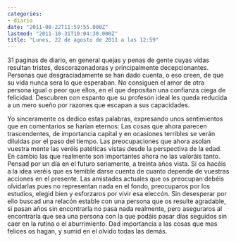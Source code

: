 ```yaml
---
categories:
- diario
date: "2011-08-22T11:59:55.000Z"
lastmod: "2011-10-31T10:04:30.000Z"
title: "Lunes, 22 de agosto de 2011 a las 12:59"
---
```


31 paginas de diario, en general quejas y penas de gente cuyas vidas resultan tristes, descorazonadoras y principalmente decepcionantes. Personas que desgraciadamente se han dado cuenta, o eso creen, de que su vida nunca sera lo que esperaban. No consiguen el amor de otra persona igual o peor que ellos, en el que depositan una confianza ciega de felicidad. Descubren con espanto que su profesón ideal les queda reducida a un mero sueño por razones que escapan a sus capacidades.


Yo sinceramente os dedico estas palabras, expresando unos sentimientos que en comentarios se harí­an eternos: Las cosas que ahora parecen trascendentes, de importancia capital y en ocasiones terribles se verán diluidas por el paso del tiempo. Las preocupaciones que ahora asolan vuestra mente las veréis patéticas vistas desde la perspectiva de la edad. En cambio las que realmente son importantes ahora no las valoráis tanto. Pensad por un dí­a en el futuro seriamente, a treinta años vista. Si os hacéis a la idea veréis que es temible darse cuenta de cuanto depende de vuestras acciones en el presente. Las amistades actuales que os preocupan debéis olvidarlas pues no representan nada en el fondo, preocuparos por los estudios, elegid bien y esforzaros por vivir esa eleccón. Sin desesperar por ello buscad una relacón estable con una persona que os resulte agradable, si pasan años sin encontrarla no pasa nada realmente, pero aseguraros al encontrarla que sea una persona con la que podáis pasar dí­as seguidos sin caer en la rutina o el aburrimiento. Dad importancia a las cosas que mas felices os hagan, y sumid en el olvido todas las demás.